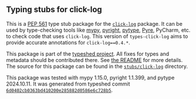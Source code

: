 ## Typing stubs for click-log

This is a [PEP 561](https://peps.python.org/pep-0561/)
type stub package for the [`click-log`](https://github.com/click-contrib/click-log) package.
It can be used by type-checking tools like
[mypy](https://github.com/python/mypy/),
[pyright](https://github.com/microsoft/pyright),
[pytype](https://github.com/google/pytype/),
[Pyre](https://pyre-check.org/),
PyCharm, etc. to check code that uses `click-log`. This version of
`types-click-log` aims to provide accurate annotations for
`click-log==0.4.*`.

This package is part of the [typeshed project](https://github.com/python/typeshed).
All fixes for types and metadata should be contributed there.
See [the README](https://github.com/python/typeshed/blob/main/README.md)
for more details. The source for this package can be found in the
[`stubs/click-log`](https://github.com/python/typeshed/tree/main/stubs/click-log)
directory.

This package was tested with
mypy 1.15.0,
pyright 1.1.399,
and pytype 2024.10.11.
It was generated from typeshed commit
[`6d0402cb0363bd410200e285882d0586e6c728b5`](https://github.com/python/typeshed/commit/6d0402cb0363bd410200e285882d0586e6c728b5).